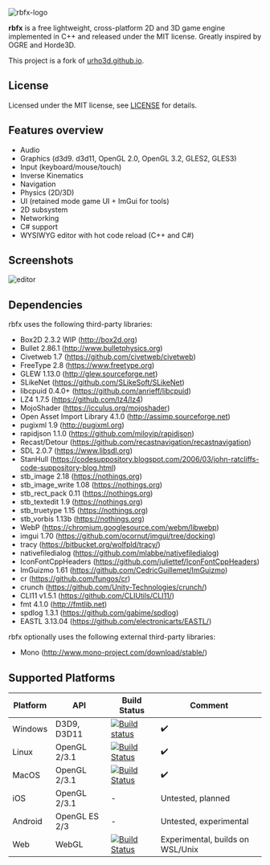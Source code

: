 ![rbfx-logo](https://user-images.githubusercontent.com/19151258/57008846-a292be00-6bfb-11e9-8303-d79e6dd36038.png)

**rbfx** is a free lightweight, cross-platform 2D and 3D game engine implemented in C++ and released under the MIT license. Greatly inspired by OGRE and Horde3D.

This project is a fork of [urho3d.github.io](http://urho3d.github.io/).

## License

Licensed under the MIT license, see [LICENSE](https://github.com/urho3d/Urho3D/blob/master/LICENSE) for details.

## Features overview

* Audio
* Graphics (d3d9. d3d11, OpenGL 2.0, OpenGL 3.2, GLES2, GLES3)
* Input (keyboard/mouse/touch)
* Inverse Kinematics
* Navigation
* Physics (2D/3D)
* UI (retained mode game UI + ImGui for tools)
* 2D subsystem
* Networking
* C# support
* WYSIWYG editor with hot code reload (C++ and C#)

## Screenshots

![editor](https://user-images.githubusercontent.com/19151258/49943614-09376980-fef1-11e8-88fe-8c26fcf30a59.jpg)

## Dependencies

rbfx uses the following third-party libraries:
- Box2D 2.3.2 WIP (http://box2d.org)
- Bullet 2.86.1 (http://www.bulletphysics.org)
- Civetweb 1.7 (https://github.com/civetweb/civetweb)
- FreeType 2.8 (https://www.freetype.org)
- GLEW 1.13.0 (http://glew.sourceforge.net)
- SLikeNet (https://github.com/SLikeSoft/SLikeNet)
- libcpuid 0.4.0+ (https://github.com/anrieff/libcpuid)
- LZ4 1.7.5 (https://github.com/lz4/lz4)
- MojoShader (https://icculus.org/mojoshader)
- Open Asset Import Library 4.1.0 (http://assimp.sourceforge.net)
- pugixml 1.9 (http://pugixml.org)
- rapidjson 1.1.0 (https://github.com/miloyip/rapidjson)
- Recast/Detour (https://github.com/recastnavigation/recastnavigation)
- SDL 2.0.7 (https://www.libsdl.org)
- StanHull (https://codesuppository.blogspot.com/2006/03/john-ratcliffs-code-suppository-blog.html)
- stb_image 2.18 (https://nothings.org)
- stb_image_write 1.08 (https://nothings.org)
- stb_rect_pack 0.11 (https://nothings.org)
- stb_textedit 1.9 (https://nothings.org)
- stb_truetype 1.15 (https://nothings.org)
- stb_vorbis 1.13b (https://nothings.org)
- WebP (https://chromium.googlesource.com/webm/libwebp)
- imgui 1.70 (https://github.com/ocornut/imgui/tree/docking)
- tracy (https://bitbucket.org/wolfpld/tracy/)
- nativefiledialog (https://github.com/mlabbe/nativefiledialog)
- IconFontCppHeaders (https://github.com/juliettef/IconFontCppHeaders)
- ImGuizmo 1.61 (https://github.com/CedricGuillemet/ImGuizmo)
- cr (https://github.com/fungos/cr)
- crunch (https://github.com/Unity-Technologies/crunch/)
- CLI11 v1.5.1 (https://github.com/CLIUtils/CLI11/)
- fmt 4.1.0 (http://fmtlib.net)
- spdlog 1.3.1 (https://github.com/gabime/spdlog)
- EASTL 3.13.04 (https://github.com/electronicarts/EASTL/)

rbfx optionally uses the following external third-party libraries:
- Mono (http://www.mono-project.com/download/stable/)

## Supported Platforms

| Platform |      API     | Build Status | Comment |
| -------- | ------------ | ------------ | ------- |
| Windows | D3D9, D3D11   | [![Build status](https://ci.appveyor.com/api/projects/status/9b57do8manc0bfsq/branch/master?svg=true)](https://ci.appveyor.com/project/rokups/rbfx/branch/master) | :heavy_check_mark:  |
| Linux   | OpenGL 2/3.1  | [![Build Status](https://travis-ci.org/rokups/rbfx.svg?branch=master)](https://travis-ci.org/rokups/rbfx) | :heavy_check_mark: |
| MacOS   | OpenGL 2/3.1  | [![Build Status](https://travis-ci.org/rokups/rbfx.svg?branch=master)](https://travis-ci.org/rokups/rbfx) | :heavy_check_mark: |
| iOS     | OpenGL 2/3.1  | - | Untested, planned |
| Android | OpenGL ES 2/3 | - | Untested, experimental |
| Web     | WebGL         | [![Build Status](https://travis-ci.org/rokups/rbfx.svg?branch=master)](https://travis-ci.org/rokups/rbfx) | Experimental, builds on WSL/Unix |
